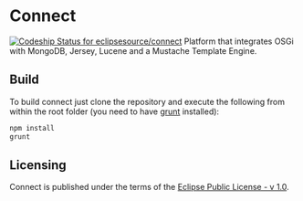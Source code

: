 # Connect
[ ![Codeship Status for eclipsesource/connect](https://codeship.com/projects/89fb08a0-86c2-0133-1eb7-0adb093d7581/status?branch=master)](https://codeship.com/projects/122740)
Platform that integrates OSGi with MongoDB, Jersey, Lucene and a Mustache Template Engine.

## Build
To build connect just clone the repository and execute the following from within the root folder (you need to have [grunt](http://gruntjs.com/installing-grunt) installed):

```sh
npm install
grunt
```

## Licensing
Connect is published under the terms of the [Eclipse Public License - v 1.0](https://www.eclipse.org/legal/epl-v10.html).